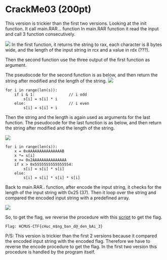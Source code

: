 # CrackMe03 (200pt)

This version is trickier than the first two versions. Looking at the init function. It call main.RAR... function
In main.RAR function it read the input and call 3 function consecutively.

![](main.png)
In the first function, it returns the string to rax, each character is 8 bytes wide, and the length of the input string in rcx and a value in rdx (???). 

Then the second function use the three output of the first function as argument.

The pseudocode for the second function is as below, and then return the string after modified and the length of the string.
![](second_func.png)

    for i in range(len(s)):
        if i & 1:               // i odd
            s[i] = s[i] * i
        else:                   // i even
            s[i] = s[i] + i

Then the string and the length is again used as arguments for the last function.
The pseudocode for the last function is as below, and then return the string after modified and the length of the string.

![](third_func.png)

    for i in range(len(s)):
        x = 0xAAAAAAAAAAAAAAAB
        x *= s[i]
        x += 0x2AAAAAAAAAAAAAAA
        if x > 0x5555555555555554:
            s[i] = s[i] * s[i]
        else:
            s[i] = s[i] * s[i] * s[i]

Back to main.RAR.. function, after encode the input string, it checks for the length of the input string with 0x25 (37). Then it loop over the string and compared the encoded input string with a predefined array.

![](compare.png)

So, to get the flag, we reverse the procedure with this [script](Solve.py) to get the flag.

    Flag: HCMUS-CTF{cHuc_m$ng_ban_d@_den_bAi_3}

P/S: This version is trickier than the first 2 versions because it compared the encoded input string with the encoded flag. Therefore we have to reverse the encode procedure to get the flag. In the first two version this procedure is handled by the program itself.


